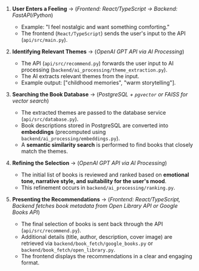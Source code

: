 1. **User Enters a Feeling** → (*Frontend: React/TypeScript → Backend: FastAPI/Python*)
   - Example: "I feel nostalgic and want something comforting."
   - The frontend (`React/TypeScript`) sends the user's input to the API (`api/src/main.py`).

2. **Identifying Relevant Themes** → (*OpenAI GPT API via AI Processing*)
   - The API (`api/src/recommend.py`) forwards the user input to AI processing (`backend/ai_processing/theme_extraction.py`).
   - The AI extracts relevant themes from the input.
   - Example output: ["childhood memories", "warm storytelling"].

3. **Searching the Book Database** → (*PostgreSQL + `pgvector` or FAISS for vector search*)
   - The extracted themes are passed to the database service (`api/src/database.py`).
   - Book descriptions stored in PostgreSQL are converted into **embeddings** (precomputed using `backend/ai_processing/embeddings.py`).
   - A **semantic similarity search** is performed to find books that closely match the themes.

4. **Refining the Selection** → (*OpenAI GPT API via AI Processing*)
   - The initial list of books is reviewed and ranked based on **emotional tone, narrative style, and suitability for the user's mood**.
   - This refinement occurs in `backend/ai_processing/ranking.py`.

5. **Presenting the Recommendations** → (*Frontend: React/TypeScript, Backend fetches book metadata from Open Library API or Google Books API*)
   - The final selection of books is sent back through the API (`api/src/recommend.py`).
   - Additional details (title, author, description, cover image) are retrieved via `backend/book_fetch/google_books.py` or `backend/book_fetch/open_library.py`.
   - The frontend displays the recommendations in a clear and engaging format.

